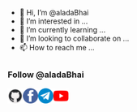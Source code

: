 - 👋 Hi, I’m @aladaBhai
- 👀 I’m interested in ...
- 🌱 I’m currently learning ...
- 💞️ I’m looking to collaborate on ...
- 📫 How to reach me ...

<!---
aladaBhai/aladaBhai is a ✨ special ✨ repository because its `README.md` (this file) appears on your GitHub profile.
You can click the Preview link to take a look at your changes.
--->

##

### Follow @aladaBhai
<a href="https://github.com/aladaBhai"><img align="left" title="Github" alt="Github" width="30px" src=".assets/github.png" /></a>
<a href="https://facebook.com/Cyberi53"><img align="left" title="Facebook" alt="Facebook" width="30px" src=".assets/facebook.png" /></a>
<a href="https://t.me/aladaBhai"><img align="left" title="Telegram" alt="Telegram" width="30px" src=".assets/telegram.png" /></a>
<a href="https://www.youtube.com/channel/UCKV4igez9f1D8KiTh7_0JnQ"><img align="left" title="YouTube" alt="YouTube" width="30px" src=".assets/YouTube.png" /></a>

